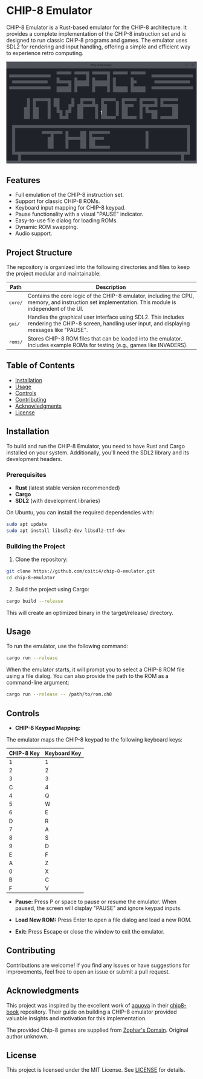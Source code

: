 # CHIP-8 Emulator

CHIP-8 Emulator is a Rust-based emulator for the CHIP-8 architecture. It provides a complete implementation of the CHIP-8 instruction set and is designed to run classic CHIP-8 programs and games. The emulator uses SDL2 for rendering and input handling, offering a simple and efficient way to experience retro computing.

![CHIP-8 Emulator Demo](assets/demo_chip_8.gif)

## Features

   - Full emulation of the CHIP-8 instruction set.
   - Support for classic CHIP-8 ROMs.
   - Keyboard input mapping for CHIP-8 keypad.
   - Pause functionality with a visual "PAUSE" indicator.
   - Easy-to-use file dialog for loading ROMs.
   - Dynamic ROM swapping.
   - Audio support.

## Project Structure

The repository is organized into the following directories and files to keep the project modular and maintainable:

| Path         | Description                        |
|--------------|------------------------------------|
| `core/`      | Contains the core logic of the CHIP-8 emulator, including the CPU, memory, and instruction set implementation. This module is independent of the UI. |
| `gui/`       | Handles the graphical user interface using SDL2. This includes rendering the CHIP-8 screen, handling user input, and displaying messages like "PAUSE". |
| `roms/`      | Stores CHIP-8 ROM files that can be loaded into the emulator. Includes example ROMs for testing (e.g., games like INVADERS). |

## Table of Contents

- [Installation](#installation)
- [Usage](#usage)
- [Controls](#controls)
- [Contributing](#contributing)
- [Acknowledgments](#acknowledgments)
- [License](#license)

## Installation

To build and run the CHIP-8 Emulator, you need to have Rust and Cargo installed on your system. Additionally, you'll need the SDL2 library and its development headers.

### Prerequisites

 - **Rust** (latest stable version recommended)
 - **Cargo**
 - **SDL2** (with development libraries)

On Ubuntu, you can install the required dependencies with:

```bash
sudo apt update
sudo apt install libsdl2-dev libsdl2-ttf-dev
```

### Building the Project

1. Clone the repository:

```bash
git clone https://github.com/coiti4/chip-8-emulator.git
cd chip-8-emulator
```
2. Build the project using Cargo:

```bash
cargo build --release
```

This will create an optimized binary in the target/release/ directory.

## Usage

To run the emulator, use the following command:
```bash
cargo run --release
```

When the emulator starts, it will prompt you to select a CHIP-8 ROM file using a file dialog. You can also provide the path to the ROM as a command-line argument:

```bash
cargo run --release -- /path/to/rom.ch8
```

## Controls

- **CHIP-8 Keypad Mapping:**

The emulator maps the CHIP-8 keypad to the following keyboard keys:

| CHIP-8 Key | Keyboard Key |
|------------|--------------|
| 1          | 1            |
| 2          | 2            |
| 3          | 3            |
| C          | 4            |
| 4          | Q            |
| 5          | W            |
| 6          | E            |
| D          | R            |
| 7          | A            |
| 8          | S            |
| 9          | D            |
| E          | F            |
| A          | Z            |
| 0          | X            |
| B          | C            |
| F          | V            |

- **Pause:** Press P or space to pause or resume the emulator. When paused, the screen will display "PAUSE" and ignore keypad inputs.

- **Load New ROM:** Press Enter to open a file dialog and load a new ROM.

- **Exit:** Press Escape or close the window to exit the emulator.

## Contributing

Contributions are welcome! If you find any issues or have suggestions for improvements, feel free to open an issue or submit a pull request.

## Acknowledgments

This project was inspired by the excellent work of [aquova](https://github.com/aquova) in their [chip8-book](https://github.com/aquova/chip8-book) repository. Their guide on building a CHIP-8 emulator provided valuable insights and motivation for this implementation.

The provided Chip-8 games are supplied from [Zophar's Domain](https://www.zophar.net/pdroms/chip8/chip-8-games-pack.html). Original author unknown.

## License

This project is licensed under the MIT License. See [LICENSE](LICENSE) for details.
